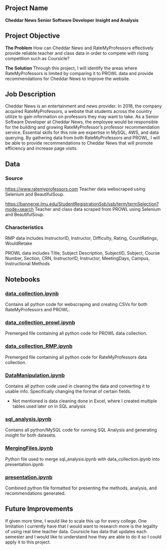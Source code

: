 ## Project Name
**Cheddar News Senior Software Developer**
**Insight and Analysis**

## Project Objective
**The Problem**
How can Cheddar News and RateMyProfessors effectively provide reliable teacher and class data in order to compete with rising competition such as Coursicle?

**The Solution**
Through this project, I will identify the areas where RateMyProfessors is limited by comparing it to PROWL data and provide recommendations for Cheddar News to improve the website. 

## Job Description
Cheddar News is an entertainment and news provider. In 2018, the company acquired RateMyProfessors, a website that students across the country utilize to gain information on professors they may want to take. As a Senior Software Developer at Cheddar News, the employee would be responsible for the building and growing RateMyProfessor’s professor recommendation service. Essential skills for this role are expertise in MySQL, AWS, and data querying. By gathering data from both RateMyProfessors and PROWL, I will be able to provide recommendations to Cheddar News that will promote efficiency and increase page visits.

## Data
### Source
https://www.ratemyprofessors.com
Teacher data webscraped using Selenium and BeautifulSoup.

https://bannerxe.lmu.edu/StudentRegistrationSsb/ssb/term/termSelection?mode=search
Teacher and class data scraped from PROWL using Selenium and BeautifulSoup.

### Characteristics
RMP data includes InstructorID, Instructor, Difficulty, Rating, CountRatings, WouldRetake

PROWL data includes Title, Subject Description, SubjectID, Subject, Course Number, Section, CRN, InstructorID, Instructor, MeetingDays, Campus, Instructional Methods

## Notebooks
### [data_collection.ipynb](DataCollection/data_collection.ipynb)
Contains all python code for webscraping and creating CSVs for both RateMyProfessors and PROWL. 

### [data_collection_prowl.ipynb](DataCollection/data_collection_prowl.ipynb)
Premerged file containing all python code for PROWL data collection.

### [data_collection_RMP.ipynb](DataCollection/data_collection_RMP.ipynb)
Premerged file containing all python code for RateMyProfessors data collection.

### [DataManipulation.ipynb](DataCleaning/DataManipulation.ipynb)
Contains all python code used in cleaning the data and converting it to usable info. Specifically changing the format of certain fields. 

- Not mentioned is data cleaning done in Excel, where I created multiple tables used later on in SQL analysis

### [sql_analysis.ipynb](SQLAnalysis/sql_analysis.ipynb)
Contains all python/MySQL code for running SQL Analysis and generating insight for both datasets.

### [MergingFiles.ipynb](Presentation/MergingFiles.ipynb)
Python file used to merge sql_analysis.ipynb with data_collection.ipynb into presentation.ipynb

### [presentation.ipynb](Presentation/presentation.ipynb)
Combined python file formatted for presenting the methods, analysis, and recommendations generated.

## Future Improvements
If given more time, I would like to scale this up for every college. One limitation I currently have that I would want to research more is the legality of using real time teacher data. Coursicle has data that updates each semester and I would like to understand how they are able to do it so I could apply it to this project.
